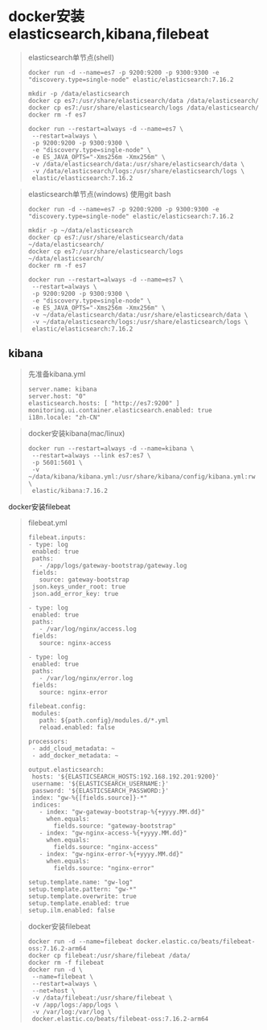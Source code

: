 # **docker安装elasticsearch,kibana,filebeat**





>elasticsearch单节点(shell)
>
>```
>docker run -d --name=es7 -p 9200:9200 -p 9300:9300 -e "discovery.type=single-node" elastic/elasticsearch:7.16.2
>
>mkdir -p /data/elasticsearch
>docker cp es7:/usr/share/elasticsearch/data /data/elasticsearch/
>docker cp es7:/usr/share/elasticsearch/logs /data/elasticsearch/
>docker rm -f es7
>
>docker run --restart=always -d --name=es7 \
>  --restart=always \
>  -p 9200:9200 -p 9300:9300 \
>  -e "discovery.type=single-node" \
>  -e ES_JAVA_OPTS="-Xms256m -Xmx256m" \
>  -v /data/elasticsearch/data:/usr/share/elasticsearch/data \
>  -v /data/elasticsearch/logs:/usr/share/elasticsearch/logs \
>  elastic/elasticsearch:7.16.2
>```
>
>



>elasticsearch单节点(windows) 使用git bash
>
>```
>docker run -d --name=es7 -p 9200:9200 -p 9300:9300 -e "discovery.type=single-node" elastic/elasticsearch:7.16.2
>
>mkdir -p ~/data/elasticsearch
>docker cp es7:/usr/share/elasticsearch/data ~/data/elasticsearch/
>docker cp es7:/usr/share/elasticsearch/logs ~/data/elasticsearch/
>docker rm -f es7
>
>docker run --restart=always -d --name=es7 \
>  --restart=always \
>  -p 9200:9200 -p 9300:9300 \
>  -e "discovery.type=single-node" \
>  -e ES_JAVA_OPTS="-Xms256m -Xmx256m" \
>  -v ~/data/elasticsearch/data:/usr/share/elasticsearch/data \
>  -v ~/data/elasticsearch/logs:/usr/share/elasticsearch/logs \
>  elastic/elasticsearch:7.16.2
>```



## kibana

>先准备kibana.yml
>
>```
>server.name: kibana
>server.host: "0"
>elasticsearch.hosts: [ "http://es7:9200" ]
>monitoring.ui.container.elasticsearch.enabled: true
>i18n.locale: "zh-CN"
>```

>docker安装kibana(mac/linux)
>
>```
>docker run --restart=always -d --name=kibana \
>  --restart=always --link es7:es7 \
>  -p 5601:5601 \
>  -v ~/data/kibana/kibana.yml:/usr/share/kibana/config/kibana.yml:rw \
>  elastic/kibana:7.16.2
>```

docker安装filebeat

>filebeat.yml
>
>```
>filebeat.inputs:
>- type: log
>  enabled: true
>  paths:
>    - /app/logs/gateway-bootstrap/gateway.log
>  fields:
>    source: gateway-bootstrap
>  json.keys_under_root: true
>  json.add_error_key: true
>
>- type: log
>  enabled: true
>  paths:
>    - /var/log/nginx/access.log
>  fields:
>    source: nginx-access
>
>- type: log
>  enabled: true
>  paths:
>    - /var/log/nginx/error.log
>  fields:
>    source: nginx-error
>
>filebeat.config:
>  modules:
>    path: ${path.config}/modules.d/*.yml
>    reload.enabled: false
>
>processors:
>  - add_cloud_metadata: ~
>  - add_docker_metadata: ~
>
>output.elasticsearch:
>  hosts: '${ELASTICSEARCH_HOSTS:192.168.192.201:9200}'
>  username: '${ELASTICSEARCH_USERNAME:}'
>  password: '${ELASTICSEARCH_PASSWORD:}'
>  index: "gw-%{[fields.source]}-*"
>  indices:
>    - index: "gw-gateway-bootstrap-%{+yyyy.MM.dd}"
>      when.equals:
>        fields.source: "gateway-bootstrap"
>    - index: "gw-nginx-access-%{+yyyy.MM.dd}"
>      when.equals:
>        fields.source: "nginx-access"
>    - index: "gw-nginx-error-%{+yyyy.MM.dd}"
>      when.equals:
>        fields.source: "nginx-error"
>
>setup.template.name: "gw-log"
>setup.template.pattern: "gw-*"
>setup.template.overwrite: true
>setup.template.enabled: true
>setup.ilm.enabled: false
>```



>docker安装filebeat
>
>```
>docker run -d --name=filebeat docker.elastic.co/beats/filebeat-oss:7.16.2-arm64
>docker cp filebeat:/usr/share/filebeat /data/
>docker rm -f filebeat
>docker run -d \
>  --name=filebeat \
>  --restart=always \
>  --net=host \
>  -v /data/filebeat:/usr/share/filebeat \
>  -v /app/logs:/app/logs \
>  -v /var/log:/var/log \
>  docker.elastic.co/beats/filebeat-oss:7.16.2-arm64
>```